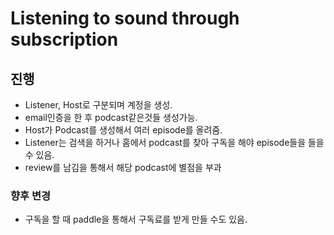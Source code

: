 # Listening to sound through subscription

## 진행

- Listener, Host로 구분되며 계정을 생성.
- email인증을 한 후 podcast같은것들 생성가능.
- Host가 Podcast를 생성해서 여러 episode를 올려줌.
- Listener는 검색을 하거나 홈에서 podcast를 찾아 구독을 해야 episode들을 들을 수 있음.
- review를 남김을 통해서 해당 podcast에 별점을 부과

### 향후 변경

- 구독을 할 때 paddle을 통해서 구독료를 받게 만들 수도 있음.
